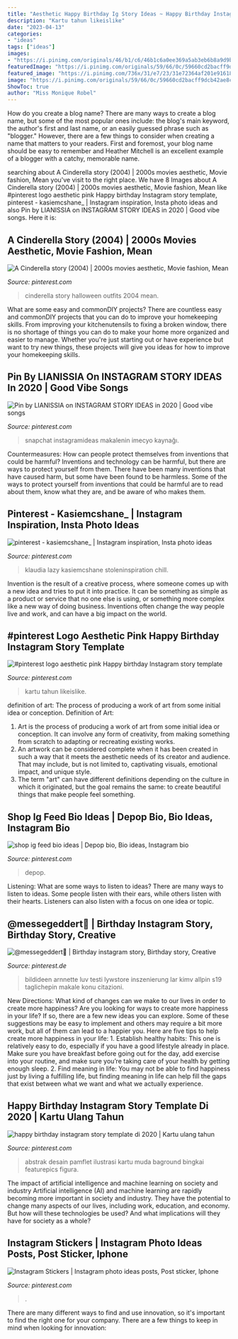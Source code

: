 ```yaml
---
title: "Aesthetic Happy Birthday Ig Story Ideas ~ Happy Birthday Instagram Story Template Di 2020"
description: "Kartu tahun likeislike"
date: "2023-04-13"
categories:
- "ideas"
tags: ["ideas"]
images:
- "https://i.pinimg.com/originals/46/b1/c6/46b1c6a0ee369a5ab3eb6b8a9d9b9140.jpg"
featuredImage: "https://i.pinimg.com/originals/59/66/0c/59660cd2bacff9dcb42ae8c78f92c693.jpg"
featured_image: "https://i.pinimg.com/736x/31/e7/23/31e72364af201e916181101e1f09d745.jpg"
image: "https://i.pinimg.com/originals/59/66/0c/59660cd2bacff9dcb42ae8c78f92c693.jpg"
ShowToc: true
author: "Miss Monique Robel"
---
```



How do you create a blog name?
There are many ways to create a blog name, but some of the most popular ones include: the blog's main keyword, the author's first and last name, or an easily guessed phrase such as "blogger." However, there are a few things to consider when creating a name that matters to your readers. First and foremost, your blog name should be easy to remember and Heather Mitchell is an excellent example of a blogger with a catchy, memorable name.

	

		
searching about A Cinderella story (2004) | 2000s movies aesthetic, Movie fashion, Mean you've visit to the right place. We have 8 Images about A Cinderella story (2004) | 2000s movies aesthetic, Movie fashion, Mean like #pinterest logo aesthetic pink Happy birthday Instagram story template, pinterest - kasiemcshane_ | Instagram inspiration, Insta photo ideas and also Pin by LIANISSIA on INSTAGRAM STORY IDEAS in 2020 | Good vibe songs. Here it is:
		
    
## A Cinderella Story (2004) | 2000s Movies Aesthetic, Movie Fashion, Mean

<img loading=lazy src="https://i.pinimg.com/originals/23/5d/88/235d88ecebe624a4d745679047b08839.jpg" onerror="this.onerror=null;this.src='https://tse2.mm.bing.net/th?id=OIP.XnX6J0yIc7QFgHI7vcA9PAHaFq&amp;pid=15.1';" alt="A Cinderella story (2004) | 2000s movies aesthetic, Movie fashion, Mean">

_Source: pinterest.com_

>cinderella story halloween outfits 2004 mean. 

	

What are some easy and commonDIY projects?
There are countless easy and commonDIY projects that you can do to improve your homekeeping skills. From improving your kitchenutensils to fixing a broken window, there is no shortage of things you can do to make your home more organized and easier to manage. Whether you're just starting out or have experience but want to try new things, these projects will give you ideas for how to improve your homekeeping skills.

    
## Pin By LIANISSIA On INSTAGRAM STORY IDEAS In 2020 | Good Vibe Songs

<img loading=lazy src="https://i.pinimg.com/originals/59/66/0c/59660cd2bacff9dcb42ae8c78f92c693.jpg" onerror="this.onerror=null;this.src='https://tse3.mm.bing.net/th?id=OIP.qQ21TmBI3zy16-F2fsVzyQHaNS&amp;pid=15.1';" alt="Pin by LIANISSIA on INSTAGRAM STORY IDEAS in 2020 | Good vibe songs">

_Source: pinterest.com_

>snapchat instagramideas makalenin imecyo kaynağı. 

	

Countermeasures: How can people protect themselves from inventions that could be harmful?
Inventions and technology can be harmful, but there are ways to protect yourself from them. There have been many inventions that have caused harm, but some have been found to be harmless. Some of the ways to protect yourself from inventions that could be harmful are to read about them, know what they are, and be aware of who makes them.

    
## Pinterest - Kasiemcshane_ | Instagram Inspiration, Insta Photo Ideas

<img loading=lazy src="https://i.pinimg.com/736x/7c/ec/6a/7cec6a19fb3009a50267f35f24f2f2cb.jpg" onerror="this.onerror=null;this.src='https://tse2.mm.bing.net/th?id=OIP.iXbo6tThznujMA0hOZzVIAHaNK&amp;pid=15.1';" alt="pinterest - kasiemcshane_ | Instagram inspiration, Insta photo ideas">

_Source: pinterest.com_

>klaudia lazy kasiemcshane stoleninspiration chill. 

	

Invention is the result of a creative process, where someone comes up with a new idea and tries to put it into practice. It can be something as simple as a product or service that no one else is using, or something more complex like a new way of doing business. Inventions often change the way people live and work, and can have a big impact on the world.

    
## #pinterest Logo Aesthetic Pink Happy Birthday Instagram Story Template

<img loading=lazy src="https://i.pinimg.com/736x/31/e7/23/31e72364af201e916181101e1f09d745.jpg" onerror="this.onerror=null;this.src='https://tse2.mm.bing.net/th?id=OIP.32HQnEKpOmm4Nh6T9rtaowHaNK&amp;pid=15.1';" alt="#pinterest logo aesthetic pink Happy birthday Instagram story template">

_Source: pinterest.com_

>kartu tahun likeislike. 

	

definition of art: The process of producing a work of art from some initial idea or conception.
Definition of Art:
1. Art is the process of producing a work of art from some initial idea or conception. It can involve any form of creativity, from making something from scratch to adapting or recreating existing works.
2. An artwork can be considered complete when it has been created in such a way that it meets the aesthetic needs of its creator and audience. That may include, but is not limited to, captivating visuals, emotional impact, and unique style.
3. The term "art" can have different definitions depending on the culture in which it originated, but the goal remains the same: to create beautiful things that make people feel something.

    
## Shop Ig Feed Bio Ideas | Depop Bio, Bio Ideas, Instagram Bio

<img loading=lazy src="https://i.pinimg.com/736x/91/b0/ed/91b0ed0e4374f506c2e1228cd377e072.jpg" onerror="this.onerror=null;this.src='https://tse2.mm.bing.net/th?id=OIP.w2mD4zzNEedmlm7g4YUwqAHaGw&amp;pid=15.1';" alt="shop ig feed bio ideas | Depop bio, Bio ideas, Instagram bio">

_Source: pinterest.com_

>depop. 

	

Listening: What are some ways to listen to ideas?
There are many ways to listen to ideas. Some people listen with their ears, while others listen with their hearts. Listeners can also listen with a focus on one idea or topic.

    
## @messegeddert🌻 | Birthday Instagram Story, Birthday Story, Creative

<img loading=lazy src="https://i.pinimg.com/736x/d1/15/9f/d1159fb6c131016e4b651cd786c7e4d3.jpg" onerror="this.onerror=null;this.src='https://tse2.mm.bing.net/th?id=OIP.eyzC305OGzIc1UId25DejQHaNK&amp;pid=15.1';" alt="@messegeddert🌻 | Birthday instagram story, Birthday story, Creative">

_Source: pinterest.de_

>bildideen arnnette luv testi lywstore inszenierung lar kimv allpin s19 taglichepin makale konu citazioni. 

	

New Directions: What kind of changes can we make to our lives in order to create more happiness?
Are you looking for ways to create more happiness in your life? If so, there are a few new ideas you can explore. Some of these suggestions may be easy to implement and others may require a bit more work, but all of them can lead to a happier you. Here are five tips to help create more happiness in your life: 1. Establish healthy habits: This one is relatively easy to do, especially if you have a good lifestyle already in place. Make sure you have breakfast before going out for the day, add exercise into your routine, and make sure you’re taking care of your health by getting enough sleep. 2. Find meaning in life: You may not be able to find happiness just by living a fulfilling life, but finding meaning in life can help fill the gaps that exist between what we want and what we actually experience.

    
## Happy Birthday Instagram Story Template Di 2020 | Kartu Ulang Tahun

<img loading=lazy src="https://i.pinimg.com/originals/46/b1/c6/46b1c6a0ee369a5ab3eb6b8a9d9b9140.jpg" onerror="this.onerror=null;this.src='https://tse1.mm.bing.net/th?id=OIP.LZUlCoqT0pgDHiZSuyo_ewHaNK&amp;pid=15.1';" alt="happy birthday instagram story template di 2020 | Kartu ulang tahun">

_Source: pinterest.com_

>abstrak desain pamflet ilustrasi kartu muda baground bingkai featurepics figura. 

	

The impact of artificial intelligence and machine learning on society and industry
Artificial intelligence (AI) and machine learning are rapidly becoming more important in society and industry. They have the potential to change many aspects of our lives, including work, education, and economy. But how will these technologies be used? And what implications will they have for society as a whole?

    
## Instagram Stickers | Instagram Photo Ideas Posts, Post Sticker, Iphone

<img loading=lazy src="https://i.pinimg.com/736x/bc/36/1b/bc361bf48f301844c744897e66829d07.jpg" onerror="this.onerror=null;this.src='https://tse1.mm.bing.net/th?id=OIP.KHw82mT0wA7lxHuM1x_NnQHaQB&amp;pid=15.1';" alt="Instagram Stickers | Instagram photo ideas posts, Post sticker, Iphone">

_Source: pinterest.com_

>. 

	

There are many different ways to find and use innovation, so it's important to find the right one for your company. There are a few things to keep in mind when looking for innovation: 

